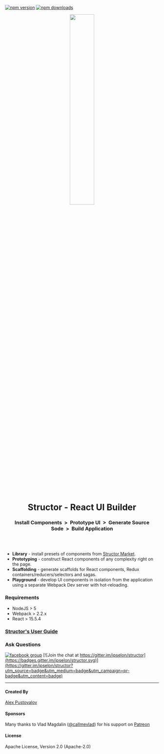 [![npm version](https://img.shields.io/npm/v/structor.svg?style=flat)](https://www.npmjs.com/package/structor)
[![npm downloads](https://img.shields.io/npm/dt/structor.svg?style=flat)](https://www.npmjs.com/package/structor)


<p align="center">
  <img width="40%" src="https://raw.githubusercontent.com/ipselon/structor/master/structor-logo-big.png" />
</p>

<h1 align="center">Structor - React UI Builder</h1>
<h3 align="center">Install Components&nbsp;&nbsp;>&nbsp;&nbsp;Prototype UI&nbsp;&nbsp;>&nbsp;&nbsp;Generate Source Sode&nbsp;&nbsp;>&nbsp;&nbsp;Build Application</h3>

<br/>
<br/>

* **Library** - install presets of components from [Structor Market](https://github.com/ipselon/structor-market).
* **Prototyping** - construct React components of any complexity right on the page.
* **Scaffolding** - generate scaffolds for React components, Redux containers/reducers/selectors and sagas.
* **Playground** - develop UI components in isolation from the application using a separate Webpack Dev server with hot-reloading.

### Requirements
* NodeJS  > 5
* Webpack > 2.2.x
* React > 15.5.4

### [Structor's User Guide](https://github.com/ipselon/structor/blob/master/docs/README.md) 

### Ask Questions

[![facebook group](https://img.shields.io/badge/facebook%20group-join-blue.svg?style=social)](https://www.facebook.com/groups/structor/)
[![Join the chat at https://gitter.im/ipselon/structor](https://badges.gitter.im/ipselon/structor.svg)](https://gitter.im/ipselon/structor?utm_source=badge&utm_medium=badge&utm_campaign=pr-badge&utm_content=badge)

<hr/>

#### Created By
[Alex Pustovalov](https://twitter.com/alex_pustovalov)

#### Sponsors
Many thanks to Vlad Magdalin ([@callmevlad](https://twitter.com/callmevlad)) for his support on [Patreon](https://www.patreon.com/ipselon)

#### License
Apache License, Version 2.0 (Apache-2.0)
